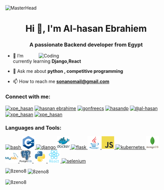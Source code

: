 ![MasterHead](https://user-images.githubusercontent.com/113350806/236842414-18101a37-92f5-4de7-a46d-eeaca6e16cbd.gif)
<h1 align="center">Hi 👋, I'm Al-hasan Ebrahiem</h1>
<h3 align="center">A passionate Backend developer from Egypt</h3>
<img align="right" alt="Coding" width="400" src="https://th.bing.com/th/id/OIP.2kt2o1Jfwu3Mr7uOUysg1AAAAA?pid=ImgDet&w=207&h=207&c=7&dpr=1.3 w=740&t=st=1710947860~exp=1710948460~hmac=119cc985b09bce817b2c77e6b2e050f9a8b8a4237c0961695b317fb4b7ae92e2">


- 🌱 I’m currently learning **Django,React**

- 💬 Ask me about **python , competitive programming**

- 📫 How to reach me **sonanomail@gmail.com**

<h3 align="left">Connect with me:</h3>
<p align="left">
<a href="https://www.codechef.com/users/xpe_hasan" target="blank"><img align="center" src="https://cdn.jsdelivr.net/npm/simple-icons@3.1.0/icons/codechef.svg" alt="xpe_hasan" height="30" width="40" /></a>
<a href="https://www.hackerrank.com/hasnan ebrahime" target="blank"><img align="center" src="https://raw.githubusercontent.com/rahuldkjain/github-profile-readme-generator/master/src/images/icons/Social/hackerrank.svg" alt="hasnan ebrahime" height="30" width="40" /></a>
<a href="https://codeforces.com/profile/GonFreecss" target="blank"><img align="center" src="https://raw.githubusercontent.com/rahuldkjain/github-profile-readme-generator/master/src/images/icons/Social/codeforces.svg" alt="gonfreecs" height="30" width="40" /></a>
<a href="https://www.leetcode.com/hasandp" target="blank"><img align="center" src="https://raw.githubusercontent.com/rahuldkjain/github-profile-readme-generator/master/src/images/icons/Social/leet-code.svg" alt="hasandp" height="30" width="40" /></a>
<a href="https://www.hackerearth.com/@al-hasan" target="blank"><img align="center" src="https://raw.githubusercontent.com/rahuldkjain/github-profile-readme-generator/master/src/images/icons/Social/hackerearth.svg" alt="@al-hasan" height="30" width="40" /></a>
<a href="https://auth.geeksforgeeks.org/user/xpe_hasan" target="blank"><img align="center" src="https://raw.githubusercontent.com/rahuldkjain/github-profile-readme-generator/master/src/images/icons/Social/geeks-for-geeks.svg" alt="xpe_hasan" height="30" width="40" /></a>
<a href="https://discord.gg/xpe_hasan" target="blank"><img align="center" src="https://raw.githubusercontent.com/rahuldkjain/github-profile-readme-generator/master/src/images/icons/Social/discord.svg" alt="xpe_hasan" height="30" width="40" /></a>
</p>

<h3 align="left">Languages and Tools:</h3>
<p align="left"> <a href="https://www.gnu.org/software/bash/" target="_blank" rel="noreferrer"> <img src="https://www.vectorlogo.zone/logos/gnu_bash/gnu_bash-icon.svg" alt="bash" width="40" height="40"/> </a> <a href="https://www.w3schools.com/cpp/" target="_blank" rel="noreferrer"> <img src="https://raw.githubusercontent.com/devicons/devicon/master/icons/cplusplus/cplusplus-original.svg" alt="cplusplus" width="40" height="40"/> </a> <a href="https://www.djangoproject.com/" target="_blank" rel="noreferrer"> <img src="https://cdn.worldvectorlogo.com/logos/django.svg" alt="django" width="40" height="40"/> </a> <a href="https://www.docker.com/" target="_blank" rel="noreferrer"> <img src="https://raw.githubusercontent.com/devicons/devicon/master/icons/docker/docker-original-wordmark.svg" alt="docker" width="40" height="40"/> </a> <a href="https://flask.palletsprojects.com/" target="_blank" rel="noreferrer"> <img src="https://www.vectorlogo.zone/logos/pocoo_flask/pocoo_flask-icon.svg" alt="flask" width="40" height="40"/> </a> <a href="https://www.java.com" target="_blank" rel="noreferrer"> <img src="https://raw.githubusercontent.com/devicons/devicon/master/icons/java/java-original.svg" alt="java" width="40" height="40"/> </a> <a href="https://developer.mozilla.org/en-US/docs/Web/JavaScript" target="_blank" rel="noreferrer"> <img src="https://raw.githubusercontent.com/devicons/devicon/master/icons/javascript/javascript-original.svg" alt="javascript" width="40" height="40"/> </a> <a href="https://kubernetes.io" target="_blank" rel="noreferrer"> <img src="https://www.vectorlogo.zone/logos/kubernetes/kubernetes-icon.svg" alt="kubernetes" width="40" height="40"/> </a> <a href="https://www.mongodb.com/" target="_blank" rel="noreferrer"> <img src="https://raw.githubusercontent.com/devicons/devicon/master/icons/mongodb/mongodb-original-wordmark.svg" alt="mongodb" width="40" height="40"/> </a> <a href="https://www.mysql.com/" target="_blank" rel="noreferrer"> <img src="https://raw.githubusercontent.com/devicons/devicon/master/icons/mysql/mysql-original-wordmark.svg" alt="mysql" width="40" height="40"/> </a> <a href="https://www.postgresql.org" target="_blank" rel="noreferrer"> <img src="https://raw.githubusercontent.com/devicons/devicon/master/icons/postgresql/postgresql-original-wordmark.svg" alt="postgresql" width="40" height="40"/> </a> <a href="https://www.python.org" target="_blank" rel="noreferrer"> <img src="https://raw.githubusercontent.com/devicons/devicon/master/icons/python/python-original.svg" alt="python" width="40" height="40"/> </a> <a href="https://reactjs.org/" target="_blank" rel="noreferrer"> <img src="https://raw.githubusercontent.com/devicons/devicon/master/icons/react/react-original-wordmark.svg" alt="react" width="40" height="40"/> </a> <a href="https://www.selenium.dev" target="_blank" rel="noreferrer"> <img src="https://raw.githubusercontent.com/detain/svg-logos/780f25886640cef088af994181646db2f6b1a3f8/svg/selenium-logo.svg" alt="selenium" width="40" height="40"/> </a> </p>

<p><img align="left" src="https://github-readme-stats.vercel.app/api/top-langs?username=8zeno8&show_icons=true&locale=en&layout=compact" alt="8zeno8" /></p>

<p>&nbsp;<img align="center" src="https://github-readme-stats.vercel.app/api?username=8zeno8&show_icons=true&locale=en" alt="8zeno8" /></p>

<p><img align="center" src="https://github-readme-streak-stats.herokuapp.com/?user=8zeno8&" alt="8zeno8" /></p>

